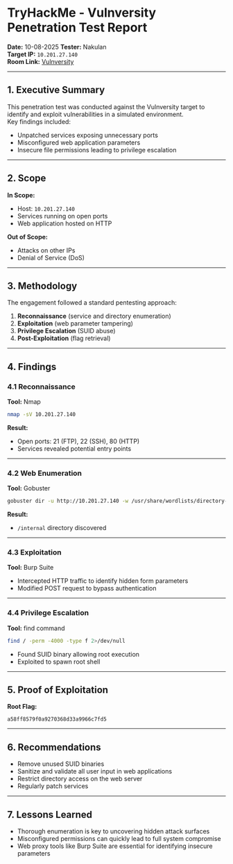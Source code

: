 # TryHackMe - Vulnversity Penetration Test Report

**Date:**  10-08-2025 
**Tester:** Nakulan  
**Target IP:** `10.201.27.140`  
**Room Link:** [Vulnversity](https://tryhackme.com/room/vulnversity)  

---

## 1. Executive Summary
This penetration test was conducted against the Vulnversity target to identify and exploit vulnerabilities in a simulated environment.  
Key findings included:
- Unpatched services exposing unnecessary ports
- Misconfigured web application parameters
- Insecure file permissions leading to privilege escalation

---

## 2. Scope
**In Scope:**
- Host: `10.201.27.140`
- Services running on open ports
- Web application hosted on HTTP

**Out of Scope:**
- Attacks on other IPs
- Denial of Service (DoS)

---

## 3. Methodology
The engagement followed a standard pentesting approach:
1. **Reconnaissance** (service and directory enumeration)
2. **Exploitation** (web parameter tampering)
3. **Privilege Escalation** (SUID abuse)
4. **Post-Exploitation** (flag retrieval)

---

## 4. Findings

### 4.1 Reconnaissance
**Tool:** Nmap  
```bash
nmap -sV 10.201.27.140
```
**Result:**  
- Open ports: 21 (FTP), 22 (SSH), 80 (HTTP)  
- Services revealed potential entry points

---

### 4.2 Web Enumeration
**Tool:** Gobuster  
```bash
gobuster dir -u http://10.201.27.140 -w /usr/share/wordlists/directory-list-1.0.txt
```
**Result:**  
- `/internal` directory discovered

---

### 4.3 Exploitation
**Tool:** Burp Suite  
- Intercepted HTTP traffic to identify hidden form parameters  
- Modified POST request to bypass authentication  

---

### 4.4 Privilege Escalation
**Tool:** find command  
```bash
find / -perm -4000 -type f 2>/dev/null
```
- Found SUID binary allowing root execution  
- Exploited to spawn root shell

---

## 5. Proof of Exploitation
**Root Flag:**  
```
a58ff8579f0a9270368d33a9966c7fd5
```

---

## 6. Recommendations
- Remove unused SUID binaries
- Sanitize and validate all user input in web applications
- Restrict directory access on the web server
- Regularly patch services

---

## 7. Lessons Learned
- Thorough enumeration is key to uncovering hidden attack surfaces  
- Misconfigured permissions can quickly lead to full system compromise  
- Web proxy tools like Burp Suite are essential for identifying insecure parameters

